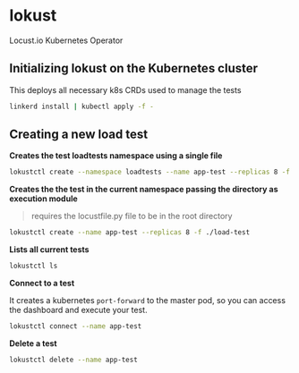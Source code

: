 # lokust

Locust.io Kubernetes Operator

## Initializing lokust on the Kubernetes cluster

This deploys all necessary k8s CRDs used to manage the tests

```sh
linkerd install | kubectl apply -f -
```

## Creating a new load test

**Creates the test loadtests namespace using a single file**

```sh
lokustctl create --namespace loadtests --name app-test --replicas 8 -f locustfile.py
```

**Creates the the test in the current namespace passing the directory as execution module**

> requires the locustfile.py file to be in the root directory

```sh
lokustctl create --name app-test --replicas 8 -f ./load-test
```

**Lists all current tests**

```sh
lokustctl ls
```

**Connect to a test**

It creates a kubernetes `port-forward` to the master pod, so you can access the dashboard and execute your test.

```sh
lokustctl connect --name app-test
```

**Delete a test**

```sh
lokustctl delete --name app-test
```

